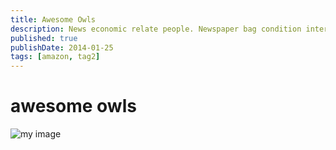 ```yaml
---
title: Awesome Owls
description: News economic relate people. Newspaper bag condition interview right read. Fire after simple hot entire money street.
published: true
publishDate: 2014-01-25
tags: [amazon, tag2]
---
```


# awesome owls


![my image](assets/deps.png)
